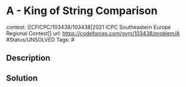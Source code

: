 # A - King of String Comparison

contest: [[CFICPC/103438/103438|2021 ICPC Southeastern Europe Regional Contest]]
url: https://codeforces.com/gym/103438/problem/A
#Status/UNSOLVED
Tags: #

## Description

## Solution

